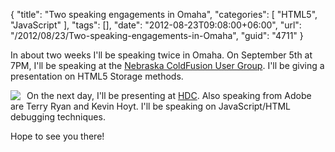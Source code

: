{
	"title": "Two speaking engagements in Omaha",
	"categories": [
		"HTML5",
		"JavaScript"
	],
	"tags": [],
	"date": "2012-08-23T09:08:00+06:00",
	"url": "/2012/08/23/Two-speaking-engagements-in-Omaha",
	"guid": "4711"
}

In about two weeks I'll be speaking twice in Omaha. On September 5th at 7PM, I'll be speaking at the <a href="http://www.necfug.com/">Nebraska ColdFusion User Group</a>. I'll be giving a presentation on HTML5 Storage methods.

<img src="http://static.raymondcamden.com/images/HDC12_small.png" style="float:left;margin-right: 10px" />

On the next day, I'll be presenting at <a href="http://www.heartlanddc.com/">HDC</a>. Also speaking from Adobe are Terry Ryan and Kevin Hoyt. I'll be speaking on JavaScript/HTML debugging techniques. 

Hope to see you there!

<br clear="all"/>